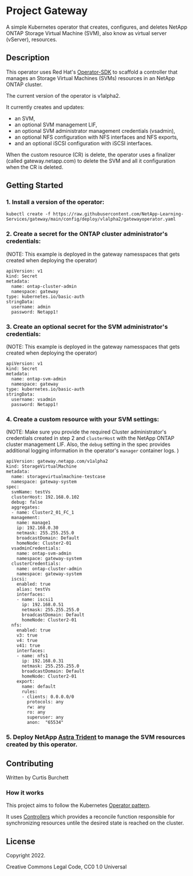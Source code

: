 # Project Gateway 
A simple Kubernetes operator that creates, configures, and deletes NetApp ONTAP Storage Virtual Machine (SVM), also know as virtual server (vServer), resources.

## Description
This operator uses Red Hat's [Operator-SDK](https://sdk.operatorframework.io) to scaffold a controller that manages an Storage Virtual Machines (SVMs) resources in an NetApp ONTAP cluster. 


The current version of the operator is v1alpha2.

It currently creates and updates:
* an SVM, 
* an optional SVM management LIF, 
* an optional SVM administrator management credentials (vsadmin), 
* an optional NFS configuration with NFS interfaces and NFS exports, 
* and an optional iSCSI configuration with iSCSI interfaces.


When the custom resource (CR) is delete, the operator uses a finalizer (called gateway.netapp.com) to delete the SVM and all it configuration when the CR is deleted.  

## Getting Started

### 1. Install a version of the operator: 


```
kubectl create -f https://raw.githubusercontent.com/NetApp-Learning-Services/gateway/main/config/deploy/vlalpha2/gatewayoperator.yaml
```

### 2. Create a secret for the ONTAP cluster administrator's credentials:

(NOTE: This example is deployed in the gateway namesspaces that gets created when deploying the operator)

	
```
apiVersion: v1
kind: Secret
metadata:
  name: ontap-cluster-admin
  namespace: gateway
type: kubernetes.io/basic-auth
stringData:
  username: admin
  password: Netapp1!
```
	

### 3. Create an optional secret for the SVM administrator's credentials: 

(NOTE: This example is deployed in the gateway namesspaces that gets created when deploying the operator)
```
apiVersion: v1
kind: Secret
metadata:
  name: ontap-svm-admin
  namespace: gateway
type: kubernetes.io/basic-auth
stringData:
  username: vsadmin
  password: Netapp1!
```

### 4. Create a custom resource with your SVM settings:


(NOTE: Make sure you provide the required Cluster administrator's credentials created in step 2 and ```clusterHost``` with the NetApp ONTAP cluster management LIF. Also, the ```debug``` setting in the spec provides additional logging information in the operator's ```manager``` container logs. ) 

	
```
apiVersion: gateway.netapp.com/v1alpha2
kind: StorageVirtualMachine
metadata:
  name: storagevirtualmachine-testcase
  namespace: gateway-system
spec:
  svmName: testVs
  clusterHost: 192.168.0.102
  debug: false
  aggregates:
  - name: Cluster2_01_FC_1
  management:
    name: manage1
    ip: 192.168.0.30
    netmask: 255.255.255.0
    broadcastDomain: Default
    homeNode: Cluster2-01
  vsadminCredentials:
    name: ontap-svm-admin
    namespace: gateway-system 
  clusterCredentials:
    name: ontap-cluster-admin
    namespace: gateway-system
  iscsi:
    enabled: true
    alias: testVs
    interfaces:
    - name: iscsi1
      ip: 192.168.0.51
      netmask: 255.255.255.0
      broadcastDomain: Default
      homeNode: Cluster2-01
  nfs:
    enabled: true
    v3: true
    v4: true
    v41: true
    interfaces:
    - name: nfs1
      ip: 192.168.0.31
      netmask: 255.255.255.0
      broadcastDomain: Default
      homeNode: Cluster2-01
    export:
      name: default
      rules:
      - clients: 0.0.0.0/0
        protocols: any
        rw: any
        ro: any
        superuser: any
        anon:  "65534"
``` 

### 5. Deploy NetApp [Astra Trident](https://github.com/NetApp/trident) to manage the SVM resources created by this operator.

## Contributing
Written by Curtis Burchett

### How it works
This project aims to follow the Kubernetes [Operator pattern](https://kubernetes.io/docs/concepts/extend-kubernetes/operator/).

It uses [Controllers](https://kubernetes.io/docs/concepts/architecture/controller/) which provides a reconcile function responsible for synchronizing resources untile the desired state is reached on the cluster. 

## License

Copyright 2022.

Creative Commons Legal Code, CC0 1.0 Universal

